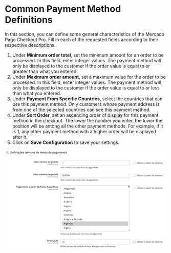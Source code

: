 # Common Payment Method Definitions

In this section, you can define some general characteristics of the Mercado Pago Checkout Pro. Fill in each of the requested fields according to their respective descriptions.

1. Under **Minimum order total**, set the minimum amount for an order to be processed. In this field, enter integer values. The payment method will only be displayed to the customer if the order value is equal to or greater than what you entered.
2. Under **Maximum order amount**, set a maximum value for the order to be processed. In this field, enter integer values. The payment method will only be displayed to the customer if the order value is equal to or less than what you entered.
3. Under **Payment From Specific Countries**, select the countries that can use this payment method. Only customers whose payment address is from one of the selected countries can see this payment method.
4. Under **Sort Order**, set an ascending order of display for this payment method in the checkout. The lower the number you enter, the lower the position will be among all the other payment methods. For example, if it is 1, any other payment method with a higher order will be displayed after it.
5. Click on **Save Configuration** to save your settings.

![Common definitions](/images/magento-two/definicoes_comuns.png)